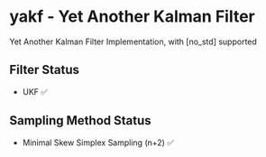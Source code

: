 # yakf - Yet Another Kalman Filter
Yet Another Kalman Filter Implementation, with [no_std] supported

## Filter Status
* UKF ✅

## Sampling Method Status
* Minimal Skew Simplex Sampling (n+2) ✅